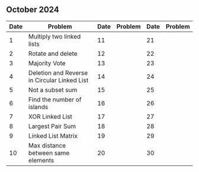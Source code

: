 ## October 2024

| Date | Problem                                      | Date | Problem | Date | Problem |
| ---- | -------------------------------------------- | ---- | ------- | ---- | ------- |
| 1    | Multiply two linked lists                    | 11   |         | 21   |         |
| 2    | Rotate and delete                            | 12   |         | 22   |         |
| 3    | Majority Vote                                | 13   |         | 23   |         |
| 4    | Deletion and Reverse in Circular Linked List | 14   |         | 24   |         |
| 5    | Not a subset sum                             | 15   |         | 25   |         |
| 6    | Find the number of islands                   | 16   |         | 26   |         |
| 7    | XOR Linked List                              | 17   |         | 27   |         |
| 8    | Largest Pair Sum                             | 18   |         | 28   |         |
| 9    | Linked List Matrix                           | 19   |         | 29   |         |
| 10   | Max distance between same elements           | 20   |         | 30   |         |
